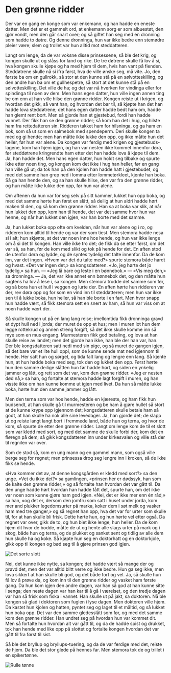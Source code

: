 # Den grønne ridder

Der var en gang en konge som var enkemann, og han hadde en eneste datter. Men det er et gammelt ord, at enkemann sorg er som albuestøt, den gjør vondt, men den går snart over; og så giftet han seg med en dronning som hadde to døtre. Og denne dronninga, hun var ikke bedre enn stemødre pleier være; slem og trollet var hun alltid mot steddatteren.

Langt om lenge, da de var voksne disse prinsessene, så ble det krig, og kongen skulle ut og slåss for land og rike. De tre døtrene skulle få lov å si, hva kongen skulle kjøpe og ha med hjem til dem, hvis han vant på fienden. Steddøtrene skulle nå si ifra først, hva de ville ønske seg, må vite. Jo, den første ba om en gullrokk, så stor at den kunne stå på en sølvotteskilling, og den andre hun ba om et gullhespetre, så stort at det kunne stå på en sølvotteskilling. Det ville de ha; og det var nå hverken for vindinga eller for spindinga til noen av dem. Men hans egen datter, hun ville ingen annen ting be om enn at han ville hilse den grønne ridder. Kongen reiste ut i krigen, og hvordan det gikk, så vant han, og hvordan det bar til, så kjøpte han det han hadde lova steddøtrene; det hans egen datter hadde bedt ham om, hadde han glemt rent bort. Men så gjorde han et gjestebud, fordi han hadde vunnet. Der fikk han se den grønne ridder; så kom han det i hug, og hilste ham fra rettedatteren sin. Ridderen takket ham for hilsninga, og ga ham en bok, som så ut som en salmebok med spendeperm. Deri skulle kongen ta med og gi hende; men han måtte ikke lukke den opp, og ikke måtte hun det heller, før hun var alene. Da kongen var ferdig med krigen og gjestebuds-lagene, kom han hjem igjen, og han var nesten ikke kommet innenfor døra, før steddøtrene kringrendte ham etter det han hadde lova å kjøpe til dem. Ja, han hadde det. Men hans egen datter, hun holdt seg tilbake og spurte ikke etter noen ting, og kongen kom det ikke i hug han heller, før en gang han ville gå ut; da tok han på den kjolen han hadde hatt i gjestebudet, og med det samme han grep ned i lomma etter lommetørkleet, kjente han boka. Så ga han hende den, og sa han skulle hilse, den var fra den grønne ridder, og hun måtte ikke lukke den opp, før hun var alene.

Om aftenen da hun var for seg selv på sitt kammer, lukket hun opp boka, og med det samme hørte hun først en slått, så deilig at hun aldri hadde hørt maken til den, og så kom den grønne ridder. Han sa at boka var slik, at når hun lukket den opp, kom han til hende, det var det samme hvor hun var henne, og når hun lukket den igjen, var han borte med det samme.

Ja, hun lukket boka opp ofte om kvelden, når hun var alene og i ro, og ridderen kom alltid til hende og var der som tiest. Men stemora hadde nesa si i alt; hun skjønte, at det var noen inne hos hende, og hun var ikke lenge om å si det til kongen. Han ville ikke tro det; de fikk da se etter først, om det var så, sa han, før de kom med slikt og tok på hende for det. En aften stod de utenfor døra og lydde, og de syntes tydelig det talte innenfor. Da de kom inn, var det ingen. «Hvem var det du talte med?» spurte stemora både hardt og hvast. «Det var ingen det,» sa kongsdatteren. «Jo, jeg hørte det jo tydelig,» sa hun. — «Jeg lå bare og leste i en bønnebok.» — «Vis meg den,» sa dronninga. — Ja, det var ikke annet enn bønnebok det, og den måtte hun sagtens ha lov å lese i, sa kongen. Men stemora trodde det samme som før, og så bora hun et hull i veggen og lurte der. En aften hørte hun ridderen var der, rev døra opp og for som en vind inn til steddatteren; men hun var ikke sen til å lukke boka, hun heller, så han ble borte i en fart. Men hvor snapp hun hadde vært, så fikk stemora sett en snert av ham, så hun var viss om at noen hadde vært der.

Så skulle kongen ut på en lang lang reise; imellomtida fikk dronninga gravd et dypt hull ned i jorda; der muret de opp et hus; men i muren lot hun dem legge rottekrud og annen streng forgift, så det ikke skulle komme inn så mye som en mus engang. Murmesteren fikk god betaling, og lova at han skulle reise av landet; men det gjorde han ikke, han ble der han var, han. Der ble kongsdatteren satt nedi med sin pige, og så muret de gangen igjen, så det bare var et lite hull oppi, som de kunne sende mat ned igjennom til hende. Her satt hun og sørget, og tida falt lang og lengre enn lang. Så kjente hun, at hun hadde boka med seg, tok den og lukket den opp. Først hørte hun den samme deilige slåtten hun før hadde hørt, og siden en ynkelig jammer og lått, og rett som det var, kom den grønne ridder. «Jeg er nesten død nå,» sa han, og fortalte at stemora hadde lagt forgift i muren, og han visste ikke om han kunne komme ut igjen med livet. Da hun så måtte lukke boka, hørte hun den samme jammer og lått.

Men den terna som var hos hende, hadde en kjæreste, og ham fikk hun budsendt, at han skulle gå til murmesteren og be ham å gjøre hullet så stort at de kunne krype opp igjennom det; kongsdatteren skulle betale ham så godt, at han skulle ha nok alle sine levedager. Ja, han gjorde det; de slapp ut og reiste langt langt bort i fremmede land, både hun og terna, og hvor de kom, så spurte de etter den grønne ridder. Langt om lenge kom de til et slott som var kledd med sort, og med det samme de skulle forbi der, kom det en fløregn på dem; så gikk kongsdatteren inn under kirkesvalen og ville stå der til regnilen var over.

Som de stod så, kom en ung mann og en gammel mann, som også ville berge seg for regnet; men prinsessa drog seg lengre inn i kroken, så de ikke fikk se hende.

«Hva kommer det av, at denne kongsgården er kledd med sort?» sa den unge. «Vet du ikke det?» sa gamlingen, «prinsen her er dødssyk, han som de kalte den grønne ridder;» og så fortalte han hvordan det var gått til. Da den unge hadde hørt hvordan han hadde fått det, spurte han, om det ikke var noen som kunne gjøre ham god igjen. «Nei, det er ikke mer enn én råd,» sa han, «og det er, dersom den jomfru som satt i huset under jorda, kom mer and plukker legedomsurter på marka, koker dem i søt melk og vasker ham med tre ganger,» og så regnet han opp, hva det var for urter som skulle til, for at han skulle bli frisk. Dette hørte hun, og hun hørte vel etter også. Da regnet var over, gikk de to, og hun biet ikke lenge, hun heller. Da de kom hjem dit hvor de bodde, måtte de ut og hente alle slags urter på mark og i skog, både hun og terna, og de plukket og sanket sent og tidlig av alle dem hun skulle ha og koke. Så kjøpte hun seg en doktorhatt og en doktorkjole, gikk opp til kongen og bød seg til å gjøre prinsen god igjen.

![Det sorte slott](./dgr1.png)

Nei, det kunne ikke nytte, sa kongen; det hadde vært så mange der og prøvd det, men det var alltid blitt verre og ikke bedre. Hun ga seg ikke, men lova sikkert at han skulle bli god, og det både fort og vel. Ja, så skulle hun få lov å prøve da, og kom inn til den grønne ridder og vasket ham første gang. Da hun kom igjen den andre dagen, var han så god at han kunne sitte i senga; den neste dagen var han kar til å gå i værelset, og den tredje dagen var han så frisk som fiska i vannet. Han skulle ut på jakt, sa doktoren. Nå ble kongen så glad i doktoren som fuglen i lyse dagen. Men doktoren ville hjem. Da kastet hun kjolen og hatten, pyntet seg og laget til et måltid, og så lukket hun boka opp. Det var den samme gledesslått som før, og med det samme kom den grønne ridder. Han undret seg på hvordan hun var kommet dit. Men så fortalte hun hvordan alt var gått til, og da de hadde spist og drukket, tok han hende med like opp på slottet og fortalte kongen hvordan det var gått til fra først til sist.

Så ble det bryllup og bryllups-tuering, og da de var ferdige med det, reiste de hjem. Da ble det stor glede på hennes far. Men stemora tok de og trillet i en spikertønne.

![Rulle tønne](./dgr2.png)
